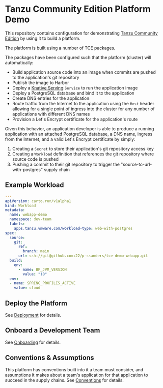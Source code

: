 #   Tanzu Community Edition Platform Demo

This repository contains configuration for demonstrating [Tanzu Community Edition](https://tanzucommunityedition.io/) by using it to build a platform.

The platform is built using a number of TCE packages.

The packages have been configured such that the platform (cluster) will automatically:
-   Build application source code into an image when commits are pushed to the application's git repository
-   Publish the image to Harbor
-   Deploy a [Knative Serving](https://knative.dev/docs/serving/) `Service` to run the application image
-   Deploy a PostgreSQL database and bind it to the application
-   Create DNS entries for the application
-   Route traffic from the Internet to the application using the `Host` header allowing for a single point of ingress into the cluster for any number of applications with different DNS names
-   Provision a Let's Encrypt certificate for the application's route

Given this behavior, an application developer is able to produce a running application with an attached PostgreSQL database, a DNS name, ingress from the Internet, and a valid Let's Encrypt certificate by simply:
1.  Creating a `Secret` to store their application's git repository access key
1.  Creating a `Workload` definition that references the git repository where source code is pushed
1.  Pushing a commit to their git repository to trigger the "source-to-url-with-postgres" supply chain

##  Example Workload

```yaml
---
apiVersion: carto.run/v1alpha1
kind: Workload
metadata:
  name: webapp-demo
  namespace: dev-team
  labels:
    apps.tanzu.vmware.com/workload-type: web-with-postgres
spec:
  source:
    git:
      ref:
        branch: main
      url: ssh://git@github.com:22/p-ssanders/tce-demo-webapp.git
  build:
    env:
      - name: BP_JVM_VERSION
        value: "18"
  env:
  - name: SPRING_PROFILES_ACTIVE
    value: cloud
```

##  Deploy the Platform

See [Deployment](tce/) for details.

##  Onboard a Development Team

See [Onboarding](tce/onboarding/) for details.

##  Conventions & Assumptions

This platform has conventions built into it a team must consider, and assumptions it makes about a team's application for that application to succeed in the supply chains. See [Conventions](CONVENTIONS.md) for details.